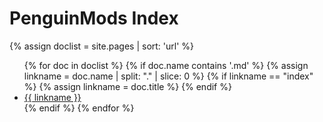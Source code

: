 # PenguinMods Index

{% assign doclist = site.pages | sort: 'url' %}

<ul>
  {% for doc in doclist %}
    {% if doc.name contains '.md' %}
      {% assign linkname = doc.name | split: "." | slice: 0 %}
      {% if linkname == "index" %}
        {% assign linkname = doc.title %}
      {% endif %}
      <li><a href="{{ site.baseurl }}{{ doc.url }}">{{ linkname }}</a></li>
    {% endif %}
  {% endfor %}
</ul>